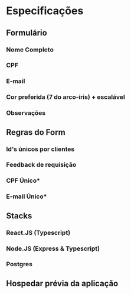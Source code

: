 # Especificações

## Formulário

### Nome Completo

### CPF

### E-mail

### Cor preferida (7 do arco-íris) + escalável

### Observações

## Regras do Form

### Id's únicos por clientes

### Feedback de requisição

### CPF Único\*

### E-mail Único\*

## Stacks

### React.JS (Typescript)

### Node.JS (Express & Typescript)

### Postgres

## Hospedar prévia da aplicação
